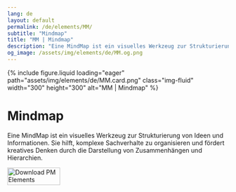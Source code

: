 ```yaml
---
lang: de
layout: default
permalink: /de/elements/MM/
subtitle: "Mindmap"
title: "MM | Mindmap"
description: "Eine MindMap ist ein visuelles Werkzeug zur Strukturierung von Ideen und Informationen. Sie hilft, komplexe Sachverhalte zu organisieren und fördert kreatives Denken durch die Darstellung von Zusammenhängen und Hierarchien."
og_image: /assets/img/elements/de/MM.og.png
---
```


{% include figure.liquid loading="eager" path="assets/img/elements/de/MM.card.png" class="img-fluid" width="300" height="300" alt="MM | Mindmap" %}

# Mindmap

Eine MindMap ist ein visuelles Werkzeug zur Strukturierung von Ideen und Informationen. Sie hilft, komplexe Sachverhalte zu organisieren und fördert kreatives Denken durch die Darstellung von Zusammenhängen und Hierarchien.

<a href="https://apps.apple.com/app/apple-store/id6738084498?pt=127441684&ct=website&mt=8">
  <img src="{{ "assets/img/en/appstore.png" | relative_url }}" width="120" height="40" alt="Download PM Elements">
</a>
